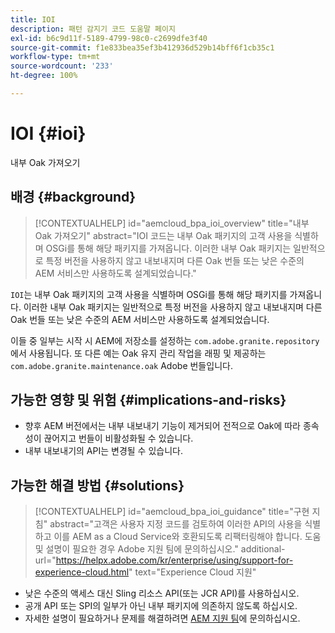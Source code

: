 ```yaml
---
title: IOI
description: 패턴 감지기 코드 도움말 페이지
exl-id: b6c9d11f-5189-4799-98c0-c2699dfe3f40
source-git-commit: f1e833bea35ef3b412936d529b14bff6f1cb35c1
workflow-type: tm+mt
source-wordcount: '233'
ht-degree: 100%

---
```


# IOI {#ioi}

내부 Oak 가져오기

## 배경 {#background}

>[!CONTEXTUALHELP]
>id="aemcloud_bpa_ioi_overview"
>title="내부 Oak 가져오기"
>abstract="IOI 코드는 내부 Oak 패키지의 고객 사용을 식별하며 OSGi를 통해 해당 패키지를 가져옵니다. 이러한 내부 Oak 패키지는 일반적으로 특정 버전을 사용하지 않고 내보내지며 다른 Oak 번들 또는 낮은 수준의 AEM 서비스만 사용하도록 설계되었습니다."

`IOI`는 내부 Oak 패키지의 고객 사용을 식별하며 OSGi를 통해 해당 패키지를 가져옵니다. 이러한 내부 Oak 패키지는 일반적으로 특정 버전을 사용하지 않고 내보내지며 다른 Oak 번들 또는 낮은 수준의 AEM 서비스만 사용하도록 설계되었습니다.

이들 중 일부는 시작 시 AEM에 저장소를 설정하는 `com.adobe.granite.repository`에서 사용됩니다. 또 다른 예는 Oak 유지 관리 작업을 래핑 및 제공하는 `com.adobe.granite.maintenance.oak` Adobe 번들입니다.

## 가능한 영향 및 위험 {#implications-and-risks}

* 향후 AEM 버전에서는 내부 내보내기 기능이 제거되어 전적으로 Oak에 따라 종속성이 끊어지고 번들이 비활성화될 수 있습니다.
* 내부 내보내기의 API는 변경될 수 있습니다.

## 가능한 해결 방법 {#solutions}

>[!CONTEXTUALHELP]
>id="aemcloud_bpa_ioi_guidance"
>title="구현 지침"
>abstract="고객은 사용자 지정 코드를 검토하여 이러한 API의 사용을 식별하고 이를 AEM as a Cloud Service와 호환되도록 리팩터링해야 합니다. 도움 및 설명이 필요한 경우 Adobe 지원 팀에 문의하십시오."
>additional-url="https://helpx.adobe.com/kr/enterprise/using/support-for-experience-cloud.html" text="Experience Cloud 지원"

* 낮은 수준의 액세스 대신 Sling 리소스 API(또는 JCR API)를 사용하십시오.
* 공개 API 또는 SPI의 일부가 아닌 내부 패키지에 의존하지 않도록 하십시오.
* 자세한 설명이 필요하거나 문제를 해결하려면 [AEM 지원 팀](https://helpx.adobe.com/kr/enterprise/using/support-for-experience-cloud.html)에 문의하십시오.

